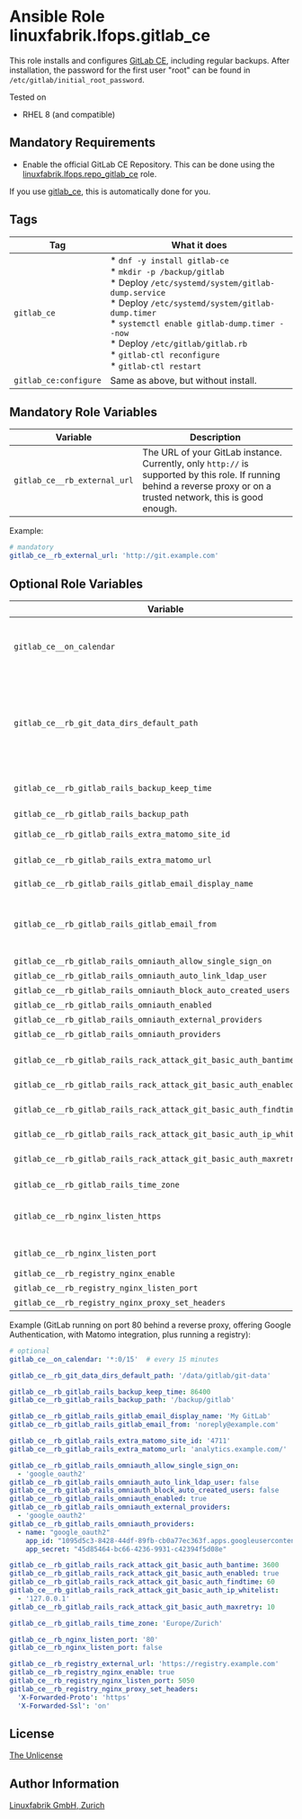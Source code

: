 # Ansible Role linuxfabrik.lfops.gitlab_ce

This role installs and configures [GitLab CE](https://about.gitlab.com/), including regular backups. After installation, the password for the first user "root" can be found in `/etc/gitlab/initial_root_password`.

Tested on

* RHEL 8 (and compatible)


## Mandatory Requirements

* Enable the official GitLab CE Repository. This can be done using the [linuxfabrik.lfops.repo_gitlab_ce](https://github.com/Linuxfabrik/lfops/tree/main/roles/repo_gitlab_ce) role.

If you use [gitlab_ce](https://github.com/Linuxfabrik/lfops/blob/main/playbooks/gitlab_ce.yml), this is automatically done for you.


## Tags

| Tag                   | What it does                           |
| ---                   | ------------                           |
| `gitlab_ce`           | * `dnf -y install gitlab-ce`<br> * `mkdir -p /backup/gitlab`<br> * Deploy `/etc/systemd/system/gitlab-dump.service`<br> * Deploy `/etc/systemd/system/gitlab-dump.timer`<br> * `systemctl enable gitlab-dump.timer --now`<br> * Deploy `/etc/gitlab/gitlab.rb`<br> * `gitlab-ctl reconfigure`<br> * `gitlab-ctl restart`
| `gitlab_ce:configure` | Same as above, but without install. |


## Mandatory Role Variables

| Variable              | Description                                                         |
| --------              | -----------                                                         |
| `gitlab_ce__rb_external_url` | The URL of your GitLab instance. Currently, only `http://` is supported by this role. If running behind a reverse proxy or on a trusted network, this is good enough. |

Example:
```yaml
# mandatory
gitlab_ce__rb_external_url: 'http://git.example.com'
```


## Optional Role Variables

| Variable | Description | Default Value |
| -------- | ----------- | ------------- |
| `gitlab_ce__on_calendar` | The `OnCalendar` definition for the GitLab Backup. Have a look at `man systemd.time(7)` for the format. | `'*-*-* 23:{{ 59 \| random(seed=inventory_hostname) }}'` |
| `gitlab_ce__rb_git_data_dirs_default_path` | For setting up different data storing directory. If missing, the directory will be created by GitLab. If you want to use a single non-default directory to store git data use a path that doesn't contain symlinks. [Docs](https://docs.gitlab.com/omnibus/settings/configuration.html#store-git-data-in-an-alternative-directory) | unset |
| `gitlab_ce__rb_gitlab_rails_backup_keep_time` | The duration in seconds to keep backups before they are allowed to be deleted | `86400` |
| `gitlab_ce__rb_gitlab_rails_backup_path` | Backup Settings. [Docs](https://docs.gitlab.com/omnibus/settings/backups.html) | `'/backup/gitlab'` |
| `gitlab_ce__rb_gitlab_rails_extra_matomo_site_id` | Extra customization for Matomo | unset |
| `gitlab_ce__rb_gitlab_rails_extra_matomo_url` | Extra customization for Matomo | unset |
| `gitlab_ce__rb_gitlab_rails_gitlab_email_display_name` | | `'GitLab@{{ inventory_hostname }}'` |
| `gitlab_ce__rb_gitlab_rails_gitlab_email_from` | If your SMTP server does not like the default 'From: gitlab@gitlab.example.com', you can change the 'From' with this setting. | `'{{ mailto_root__from | d("") }}'` |
| `gitlab_ce__rb_gitlab_rails_omniauth_allow_single_sign_on` | OmniAuth Settings. [Docs](https://docs.gitlab.com/ee/integration/omniauth.html) | unset |
| `gitlab_ce__rb_gitlab_rails_omniauth_auto_link_ldap_user` | OmniAuth Settings. [Docs](https://docs.gitlab.com/ee/integration/omniauth.html) | unset |
| `gitlab_ce__rb_gitlab_rails_omniauth_block_auto_created_users` | OmniAuth Settings. [Docs](https://docs.gitlab.com/ee/integration/omniauth.html) | unset |
| `gitlab_ce__rb_gitlab_rails_omniauth_enabled` | OmniAuth Settings. [Docs](https://docs.gitlab.com/ee/integration/omniauth.html) | unset |
| `gitlab_ce__rb_gitlab_rails_omniauth_external_providers` | OmniAuth Settings. [Docs](https://docs.gitlab.com/ee/integration/omniauth.html) | unset |
| `gitlab_ce__rb_gitlab_rails_omniauth_providers` | OmniAuth Settings. [Docs](https://docs.gitlab.com/ee/integration/omniauth.html) | unset |
| `gitlab_ce__rb_gitlab_rails_rack_attack_git_basic_auth_bantime` | Ban an IP for x seconds after too many auth attempts | `3600` |
| `gitlab_ce__rb_gitlab_rails_rack_attack_git_basic_auth_enabled` |  | `true` |
| `gitlab_ce__rb_gitlab_rails_rack_attack_git_basic_auth_findtime` | Reset the auth attempt counter per IP after x seconds | `60` |
| `gitlab_ce__rb_gitlab_rails_rack_attack_git_basic_auth_ip_whitelist` |  | `['127.0.0.1']` |
| `gitlab_ce__rb_gitlab_rails_rack_attack_git_basic_auth_maxretry` | Limit the number of Git HTTP authentication attempts per IP | `10` |
| `gitlab_ce__rb_gitlab_rails_time_zone` | [Docs](https://gitlab.com/gitlab-org/omnibus-gitlab/blob/master/doc/settings/gitlab.yml.md) | `'Europe/Zurich'` |
| `gitlab_ce__rb_nginx_listen_https` | Override only if your reverse proxy internally communicates over HTTP. [Docs](https://docs.gitlab.com/omnibus/settings/nginx.html#supporting-proxied-ssl) | unset |
| `gitlab_ce__rb_nginx_listen_port` | Override only if you use a reverse proxy. [Docs](https://docs.gitlab.com/omnibus/settings/nginx.html#setting-the-nginx-listen-port) | unset |
| `gitlab_ce__rb_registry_nginx_enable` | Registry NGINX | unset |
| `gitlab_ce__rb_registry_nginx_listen_port` | Registry NGINX | unset |
| `gitlab_ce__rb_registry_nginx_proxy_set_headers` | Registry NGINX | unset |

Example (GitLab running on port 80 behind a reverse proxy, offering Google Authentication, with Matomo integration, plus running a registry):
```yaml
# optional
gitlab_ce__on_calendar: '*:0/15'  # every 15 minutes

gitlab_ce__rb_git_data_dirs_default_path: '/data/gitlab/git-data'

gitlab_ce__rb_gitlab_rails_backup_keep_time: 86400
gitlab_ce__rb_gitlab_rails_backup_path: '/backup/gitlab'

gitlab_ce__rb_gitlab_rails_gitlab_email_display_name: 'My GitLab'
gitlab_ce__rb_gitlab_rails_gitlab_email_from: 'noreply@example.com'

gitlab_ce__rb_gitlab_rails_extra_matomo_site_id: '4711'
gitlab_ce__rb_gitlab_rails_extra_matomo_url: 'analytics.example.com/'

gitlab_ce__rb_gitlab_rails_omniauth_allow_single_sign_on:
  - 'google_oauth2'
gitlab_ce__rb_gitlab_rails_omniauth_auto_link_ldap_user: false
gitlab_ce__rb_gitlab_rails_omniauth_block_auto_created_users: false
gitlab_ce__rb_gitlab_rails_omniauth_enabled: true
gitlab_ce__rb_gitlab_rails_omniauth_external_providers:
  - 'google_oauth2'
gitlab_ce__rb_gitlab_rails_omniauth_providers:
  - name: "google_oauth2"
    app_id: "1095d5c3-8428-44df-89fb-cb0a77ec363f.apps.googleusercontent.com"
    app_secret: "45d85464-bc66-4236-9931-c42394f5d08e"

gitlab_ce__rb_gitlab_rails_rack_attack_git_basic_auth_bantime: 3600
gitlab_ce__rb_gitlab_rails_rack_attack_git_basic_auth_enabled: true
gitlab_ce__rb_gitlab_rails_rack_attack_git_basic_auth_findtime: 60
gitlab_ce__rb_gitlab_rails_rack_attack_git_basic_auth_ip_whitelist:
  - '127.0.0.1'
gitlab_ce__rb_gitlab_rails_rack_attack_git_basic_auth_maxretry: 10

gitlab_ce__rb_gitlab_rails_time_zone: 'Europe/Zurich'

gitlab_ce__rb_nginx_listen_port: '80'
gitlab_ce__rb_nginx_listen_port: false

gitlab_ce__rb_registry_external_url: 'https://registry.example.com'
gitlab_ce__rb_registry_nginx_enable: true
gitlab_ce__rb_registry_nginx_listen_port: 5050
gitlab_ce__rb_registry_nginx_proxy_set_headers:
  'X-Forwarded-Proto': 'https'
  'X-Forwarded-Ssl': 'on'
```


## License

[The Unlicense](https://unlicense.org/)


## Author Information

[Linuxfabrik GmbH, Zurich](https://www.linuxfabrik.ch)
